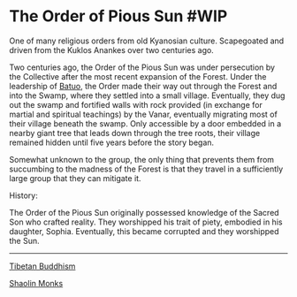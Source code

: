 # The Order of Pious Sun #WIP

One of many religious orders from old Kyanosian culture. Scapegoated and driven from the Kuklos Anankes over two centuries ago.

Two centuries ago, the Order of the Pious Sun was under persecution by the Collective after the most recent expansion of the Forest. Under the leadership of [Batuo](https://en.wikipedia.org/wiki/Batuo), the Order made their way out through the Forest and into the Swamp, where they settled into a small village. Eventually, they dug out the swamp and fortified walls with rock provided (in exchange for martial and spiritual teachings) by the Vanar, eventually migrating most of their village beneath the swamp. Only accessible by a door embedded in a nearby giant tree that leads down through the tree roots, their village remained hidden until five years before the story began.

Somewhat unknown to the group, the only thing that prevents them from succumbing to the madness of the Forest is that they travel in a sufficiently large group that they can mitigate it.

History:

The Order of the Pious Sun originally possessed knowledge of the Sacred Son who crafted reality. They worshipped his trait of piety, embodied in his daughter, Sophia. Eventually, this became corrupted and they worshipped the Sun.

---

[Tibetan Buddhism](https://en.wikipedia.org/wiki/Tibetan_Buddhism)

[Shaolin Monks](https://en.wikipedia.org/wiki/Shaolin_kung_fu)